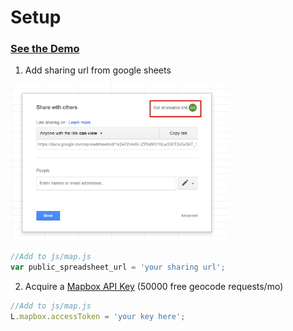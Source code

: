 # Setup

### [See the Demo](https://zip-tracking.herokuapp.com/)

1. Add sharing url from google sheets

<img src = "https://github.com/remmi11/zip-tracking/blob/master/img/sharing.png" width="350">


```javascript
//Add to js/map.js
var public_spreadsheet_url = 'your sharing url';
```

2. Acquire a [Mapbox API Key](https://www.mapbox.com/) (50000 free geocode requests/mo)


```javascript
//Add to js/map.js
L.mapbox.accessToken = 'your key here';
```